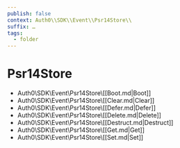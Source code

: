 ```yaml
---
publish: false
context: Auth0\\SDK\\Event\\Psr14Store\\
suffix: …
tags:
  - folder
---
```

# Psr14Store

- Auth0\\SDK\\Event\\Psr14Store\\[[Boot.md|Boot]]
- Auth0\\SDK\\Event\\Psr14Store\\[[Clear.md|Clear]]
- Auth0\\SDK\\Event\\Psr14Store\\[[Defer.md|Defer]]
- Auth0\\SDK\\Event\\Psr14Store\\[[Delete.md|Delete]]
- Auth0\\SDK\\Event\\Psr14Store\\[[Destruct.md|Destruct]]
- Auth0\\SDK\\Event\\Psr14Store\\[[Get.md|Get]]
- Auth0\\SDK\\Event\\Psr14Store\\[[Set.md|Set]]


